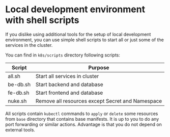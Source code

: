 # Local development environment with shell scripts

If you dislike using additional tools for the setup of local development environment, you can use simple shell scripts to start all or just some of the services in the cluster.

You can find in `k8s/scripts` directory following scripts:

Script  | Purpose
---     | ---
all.sh  | Start all services in cluster
be-db.sh| Start backend and database
fe-db.sh| Start frontend and database
nuke.sh | Remove all resources except Secret and Namespace

All scripts contain `kubectl` commands to `apply` or `delete` some resources from `base` directory that contains base manifests.
It is up to you to do any port forwarding or similar actions.
Advantage is that you do not depend on external tools.
